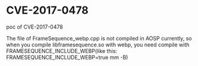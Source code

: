# CVE-2017-0478
poc of CVE-2017-0478

The file of FrameSequence_webp.cpp is not compiled  in AOSP currently,  so when you compile libframesequence.so  with webp, 
you need compile with FRAMESEQUENCE_INCLUDE_WEBP(like this:  FRAMESEQUENCE_INCLUDE_WEBP=true mm -B)
